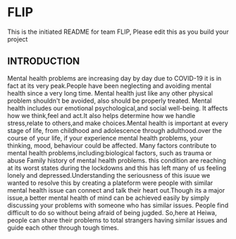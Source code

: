 # FLIP
This is the initiated README for team FLIP, Please edit this as you build your project
## INTRODUCTION
Mental health problems are increasing day by day due to COVID-19 it is in fact at its very peak.People have been neglecting and avoiding mental health since a very long time. Mental health just like any other physical problem shouldn't be avoided, also should be properly treated.
Mental health includes our emotional psychological,and social well-being. It affects how we think,feel and act.It also helps determine how we handle stress,relate to others,and make choices.Mental health is important at every stage of life, from childhood and adolescence through adulthood.over the course of your life, if your experience mental health problems, your thinking, mood, behaviour could be affected. Many factors contribute to mental health problems,including:biological factors, such as trauma or abuse Family history of mental health problems.
this condition are reaching at its worst states during the lockdowns and this has left many of us feeling lonely and depressed.Understanding the seriousness of this isuue we wanted to resolve this by creating a plateform were people with similar mental health issue can connect and talk their heart out.Though its a major issue,a better mental health of mind can be achieved easily by simply discussing your problems with someone who has similar issues.
People find difficult to do so without being afraid of being jugded. So,here at Heiwa, people can share their problems to total strangers having similar issues and guide each other through tough times.
